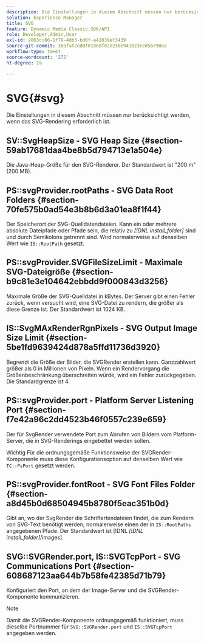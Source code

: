 ```yaml
---
description: Die Einstellungen in diesem Abschnitt müssen nur berücksichtigt werden, wenn das SVG-Rendering erforderlich ist.
solution: Experience Manager
title: SVG
feature: Dynamic Media Classic,SDK/API
role: Developer,Admin,User
exl-id: 2863cc86-1f79-4db3-bd6f-a42839ef3439
source-git-commit: 38afaf2ed0f01868f02e236e941b23eed5b790aa
workflow-type: tm+mt
source-wordcount: '275'
ht-degree: 1%

---
```


# SVG{#svg}

Die Einstellungen in diesem Abschnitt müssen nur berücksichtigt werden, wenn das SVG-Rendering erforderlich ist.

## SV::SvgHeapSize - SVG Heap Size {#section-59ab17681daa4be8b5d794713e1a504e}

Die Java-Heap-Größe für den SVG-Renderer. Der Standardwert ist &quot;200 m&quot;(200 MB).

## PS::svgProvider.rootPaths - SVG Data Root Folders {#section-70fe575b0ad54e3b8b6d3a01ea8f1f44}

Der Speicherort der SVG-Quelldatendateien. Kann ein oder mehrere absolute Dateipfade oder Pfade sein, die relativ zu *[!DNL install_folder]* sind und durch Semikolons getrennt sind. Wird normalerweise auf denselben Wert wie `IS::RootPath` gesetzt.

## PS::svgProvider.SVGFileSizeLimit - Maximale SVG-Dateigröße {#section-b9c81e3e104642ebbdd9f000843d3256}

Maximale Größe der SVG-Quelldatei in kBytes. Der Server gibt einen Fehler zurück, wenn versucht wird, eine SVG-Datei zu rendern, die größer als diese Grenze ist. Der Standardwert ist 1024 KB.

## IS::SvgMAxRenderRgnPixels - SVG Output Image Size Limit {#section-5be1fd9639424d878a5ffd11736d3920}

Begrenzt die Größe der Bilder, die SVGRender erstellen kann. Ganzzahlwert größer als 0 in Millionen von Pixeln. Wenn ein Rendervorgang die Größenbeschränkung überschreiten würde, wird ein Fehler zurückgegeben. Die Standardgrenze ist 4.

## PS::svgProvider.port - Platform Server Listening Port {#section-f7e42a96c2dd4523b46f0557c239e659}

Der für SvgRender verwendete Port zum Abrufen von Bildern vom Platform-Server, die in SVG-Renderings eingebettet werden sollen.

Wichtig Für die ordnungsgemäße Funktionsweise der SVGRender-Komponente muss diese Konfigurationsoption auf denselben Wert wie `TC::PsPort` gesetzt werden.

## PS::svgProvider.fontRoot - SVG Font Files Folder {#section-a8d45b0d68504945b8780f5eac351b0d}

Gibt an, wo der SvgRender die Schriftartendateien findet, die zum Rendern von SVG-Text benötigt werden; normalerweise einen der in `IS::RootPaths` angegebenen Pfade. Der Standardwert ist [!DNL *[!DNL install_folder]*/images].

## SVG::SVGRender.port, IS::SVGTcpPort - SVG Communications Port {#section-608687123aa644b7b58fe42385d71b79}

Konfiguriert den Port, an dem der Image-Server und die SVGRender-Komponente kommunizieren.

>[!NOTE]
>
>Damit die SVGRender-Komponente ordnungsgemäß funktioniert, muss dieselbe Portnummer für `SVG::SVGRender.port` und `IS::SVGTcpPort` angegeben werden.
